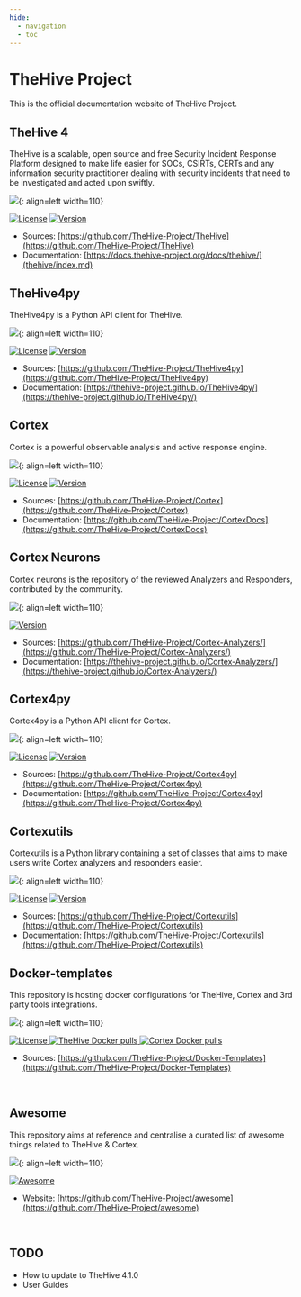 ```yaml
---
hide:
  - navigation
  - toc
---
```


# TheHive Project

This is the official documentation website of TheHive Project.

## TheHive 4

TheHive is a scalable, open source and free Security Incident Response Platform designed to make life easier for SOCs, CSIRTs, CERTs and any information security practitioner dealing with security incidents that need to be investigated and acted upon swiftly.

![](images/thehive.png){: align=left width=110}


<div>
  <p align="left">
    <a href="./LICENSE" target"_blank"><img src="https://img.shields.io/github/license/TheHive-Project/TheHive" alt="License"></a>
    <a href><img src="https://img.shields.io/github/v/release/thehive-project/TheHive?style=flat&logo=git-lfs" alt="Version"></a>          
  </p>
</div>

- Sources: [https://github.com/TheHive-Project/TheHive](https://github.com/TheHive-Project/TheHive)
- Documentation: [https://docs.thehive-project.org/docs/thehive/](thehive/index.md)


## TheHive4py

TheHive4py is a Python API client for TheHive.

![](images/thehive-alt.png){: align=left width=110}

<div>
  <p align="left">
    <a href="./LICENSE" target"_blank"><img src="https://img.shields.io/github/license/TheHive-Project/TheHive4py" alt="License"></a>
    <a href><img src="https://img.shields.io/github/v/release/thehive-project/TheHive4py?style=flat&logo=python" alt="Version"></a>          
  </p>
</div>

- Sources: [https://github.com/TheHive-Project/TheHive4py](https://github.com/TheHive-Project/TheHive4py)
- Documentation: [https://thehive-project.github.io/TheHive4py/](https://thehive-project.github.io/TheHive4py/)


## Cortex
Cortex is a powerful observable analysis and active response engine.

![](images/cortex.png){: align=left width=110}

<div>
  <p align="left">
    <a href="https://github.com/TheHive-Project/Cortex/blob/master/LICENSE" target"_blank"><img src="https://img.shields.io/github/license/TheHive-Project/Cortex" alt="License"></a>
    <a href><img src="https://img.shields.io/github/v/release/thehive-project/Cortex?style=flat&logo=git-lfs" alt="Version"></a>          
  </p>
</div>

- Sources: [https://github.com/TheHive-Project/Cortex](https://github.com/TheHive-Project/Cortex)
- Documentation: [https://github.com/TheHive-Project/CortexDocs](https://github.com/TheHive-Project/CortexDocs)

## Cortex Neurons
Cortex neurons is the repository of  the reviewed Analyzers and Responders, contributed by the community. 

![](images/cortex.png){: align=left width=110}
<div>
  <p align="left">
    <a href><img src="https://img.shields.io/github/v/tag/thehive-project/Cortex-Analyzers?style=flat&logo=github" alt="Version"></a>          
  </p>
</div>

- Sources: [https://github.com/TheHive-Project/Cortex-Analyzers/](https://github.com/TheHive-Project/Cortex-Analyzers/)
- Documentation: [https://thehive-project.github.io/Cortex-Analyzers/](https://thehive-project.github.io/Cortex-Analyzers/)

## Cortex4py
Cortex4py is a Python API client for Cortex.

![](images/cortex-alt.png){: align=left width=110}
<div>
  <p align="left">
    <a href="./LICENSE" target"_blank"><img src="https://img.shields.io/github/license/TheHive-Project/Cortex4py" alt="License"></a>
    <a href><img src="https://img.shields.io/github/v/tag/thehive-project/Cortex4py?style=flat&logo=python" alt="Version"></a>          
  </p>
</div>

- Sources: [https://github.com/TheHive-Project/Cortex4py](https://github.com/TheHive-Project/Cortex4py)
- Documentation: [https://github.com/TheHive-Project/Cortex4py](https://github.com/TheHive-Project/Cortex4py)


## Cortexutils
Cortexutils is a Python library containing a set of classes that aims to make users write Cortex analyzers and responders easier.

![](images/cortex-alt.png){: align=left width=110}
<div>
  <p align="left">
    <a href="./LICENSE" target"_blank"><img src="https://img.shields.io/github/license/TheHive-Project/Cortexutils" alt="License"></a>
    <a href><img src="https://img.shields.io/github/v/release/thehive-project/Cortexutils?style=flat&logo=python" alt="Version"></a>          
  </p>
</div>

- Sources: [https://github.com/TheHive-Project/Cortexutils](https://github.com/TheHive-Project/Cortexutils)
- Documentation: [https://github.com/TheHive-Project/Cortexutils](https://github.com/TheHive-Project/Cortexutils)


## Docker-templates
This repository is hosting docker configurations for TheHive, Cortex and 3rd party tools integrations.

![](images/docker-templates.png){: align=left width=110}
<div>
  <p align="left">
    <a href="./LICENSE" target"_blank">
      <img src="https://img.shields.io/github/license/TheHive-Project/Docker-Templates" alt="License">
    </a>
    <a href="./LICENSE" target"_blank">
      <img src="https://img.shields.io/docker/pulls/thehiveproject/thehive?color=%23f8c218&label=Thehive%20docker%20pulls" alt="TheHive Docker pulls">
    </a>
    <a href="./LICENSE" target"_blank">
      <img src="https://img.shields.io/docker/pulls/thehiveproject/cortex?color=%2347b7b7&label=Cortex%20docker%20pulls" alt="Cortex Docker pulls">
    </a>
  </p>
</div>

- Sources: [https://github.com/TheHive-Project/Docker-Templates](https://github.com/TheHive-Project/Docker-Templates)

<br>


## Awesome
This repository aims at reference and centralise a curated list of awesome things related to TheHive & Cortex.

![](images/thehive-awesome.png){: align=left width=110}

[![Awesome](https://awesome.re/badge.svg)](https://awesome.re)

- Website: [https://github.com/TheHive-Project/awesome](https://github.com/TheHive-Project/awesome)

<br>


## TODO

- How to update to TheHive 4.1.0
- User Guides
